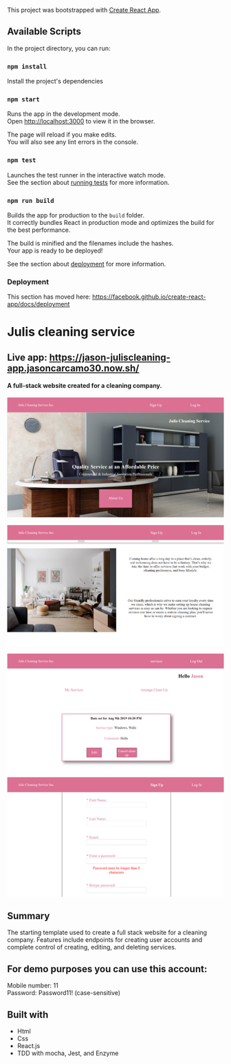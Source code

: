 This project was bootstrapped with [Create React App](https://github.com/facebook/create-react-app).

## Available Scripts

In the project directory, you can run:

### `npm install`

Install the project's dependencies

### `npm start`

Runs the app in the development mode.<br>
Open [http://localhost:3000](http://localhost:3000) to view it in the browser.

The page will reload if you make edits.<br>
You will also see any lint errors in the console.

### `npm test`

Launches the test runner in the interactive watch mode.<br>
See the section about [running tests](https://facebook.github.io/create-react-app/docs/running-tests) for more information.

### `npm run build`

Builds the app for production to the `build` folder.<br>
It correctly bundles React in production mode and optimizes the build for the best performance.

The build is minified and the filenames include the hashes.<br>
Your app is ready to be deployed!

See the section about [deployment](https://facebook.github.io/create-react-app/docs/deployment) for more information.

### Deployment

This section has moved here: https://facebook.github.io/create-react-app/docs/deployment
# Julis cleaning service
## Live app: https://jason-juliscleaning-app.jasoncarcamo30.now.sh/
#### A full-stack website created for a cleaning company.  

![ImageOfApp](./julisclient/landingpage.png)<br/>

![ImageOfApp](./julisclient/landingpage2.png)<br/>

![ImageOfApp](./julisclient/services.png)<br/>
![ImageOfApp](./julisclient/signup.png)<br/>

## Summary
The starting template used to create a full stack website for a cleaning company. Features include endpoints for creating user accounts and complete control of creating, editing, and deleting services.

## For demo purposes you can use this account:
  Mobile number: 11<br/>
  Password: Password11! (case-sensitive)<br/>

## Built with
- Html
- Css
- React.js
- TDD with mocha, Jest, and Enzyme

